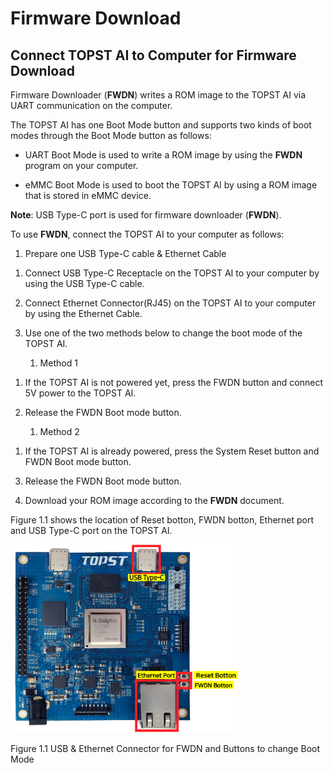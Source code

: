 ﻿# Firmware Download

## Connect TOPST AI to Computer for Firmware Download

Firmware Downloader (**FWDN**) writes a ROM image to the TOPST AI via
UART communication on the computer.

The TOPST AI has one Boot Mode button and supports two kinds of boot
modes through the Boot Mode button as follows:

- UART Boot Mode is used to write a ROM image by using the **FWDN**
  program on your computer.

- eMMC Boot Mode is used to boot the TOPST AI by using a ROM image that
  is stored in eMMC device.

**Note**: USB Type-C port is used for firmware downloader (**FWDN**).

To use **FWDN**, connect the TOPST AI to your computer as follows:

1.  Prepare one USB Type-C cable & Ethernet Cable

<!-- -->

1.  Connect USB Type-C Receptacle on the TOPST AI to your computer by
    using the USB Type-C cable.

2.  Connect Ethernet Connector(RJ45) on the TOPST AI to your computer by
    using the Ethernet Cable.

3.  Use one of the two methods below to change the boot mode of the
    TOPST AI.

    1.  Method 1

<!-- -->

1.  If the TOPST AI is not powered yet, press the FWDN button and
    connect 5V power to the TOPST AI.

2.  Release the FWDN Boot mode button.

    1.  Method 2

<!-- -->

1.  If the TOPST AI is already powered, press the System Reset button
    and FWDN Boot mode button.

<!-- -->

3.  Release the FWDN Boot mode button.

<!-- -->

4.  Download your ROM image according to the **FWDN** document.

Figure 1.1 shows the location of Reset botton, FWDN botton, Ethernet
port and USB Type-C port on the TOPST AI.

<img src="https://github.com/topst-development/Documentation/blob/main/TOPST-AI/Hardware/media/4. Firware Download.image1.png"
style="width:3.79233in;height:3.13528in" />

Figure 1.1 USB & Ethernet Connector for FWDN and Buttons to change Boot
Mode
